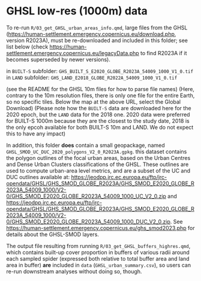 
# GHSL low-res (1000m) data


 To re-run `R/03_get_GHSL_urban_areas_info.qmd`, large files from the GHSL (<https://human-settlement.emergency.copernicus.eu/download.php>, version R2023A), must be re-downloaded and included in this folder; see list below (check <https://human-settlement.emergency.copernicus.eu/legacyData.php> to find R2023A if it becomes superseded by newer versions).

in `BUILT-S` subfolder: `GHS_BUILT_S_E2020_GLOBE_R2023A_54009_1000_V1_0.tif`
in `LAND` subfolder: `GHS_LAND_E2018_GLOBE_R2022A_54009_1000_V1_0.tif`

(see the README for the GHSL 10m files for how to parse file names)
(Here, contrary to the 10m resolution files, there is only one file for the entire Earth, so no specific tiles. Below the map at the above URL, select the Global Download)
(Please note how the `BUILT-S` data are downloaded here for the 2020 epoch, but the `LAND` data for the 2018 one. 2020 data were preferred for BUILT-S 1000m because they are the closest to the study date, 2018 is the only epcoh available for both BUILT-S 10m and LAND. We do not expect this to have any impact)

 In addition, this folder **does** contain a small geopackage, named  `GHSL_SMOD_UC_DUC_2020_polygons_V2_0_R2023A.gpkg`. this dataset contains the polygon outlines of the focal urban areas, based on the Urban Centres and Dense Urban Clusters classifications of the GHSL. These outlines are used to compute urban-area level metrics, and are a subset of the UC and DUC outlines available at: <https://jeodpp.jrc.ec.europa.eu/ftp/jrc-opendata/GHSL/GHS_SMOD_GLOBE_R2023A/GHS_SMOD_E2020_GLOBE_R2023A_54009_1000/V2-0/GHS_SMOD_E2020_GLOBE_R2023A_54009_1000_UC_V2_0.zip> and <https://jeodpp.jrc.ec.europa.eu/ftp/jrc-opendata/GHSL/GHS_SMOD_GLOBE_R2023A/GHS_SMOD_E2020_GLOBE_R2023A_54009_1000/V2-0/GHS_SMOD_E2020_GLOBE_R2023A_54009_1000_DUC_V2_0.zip>. See <https://human-settlement.emergency.copernicus.eu/ghs_smod2023.php> for details about the GHSL-SMOD layers.

 The output file resulting from running `R/03_get_GHSL_buffers_highres.qmd`, which contains built-up cover proportion in buffers of various radii around each sampled spider (expressed both relative to total buffer area and land area in buffer)  **are** included in `data` (`GHSL_urban_summary.csv`), so users can re-run downstream analyses without doing so, though.
